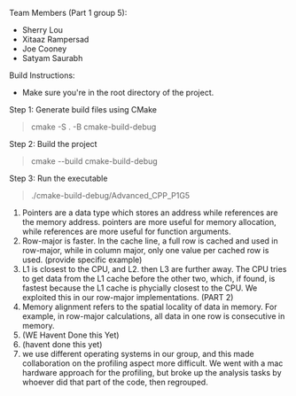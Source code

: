 Team Members (Part 1 group 5):
- Sherry Lou
- Xitaaz Rampersad
- Joe Cooney
- Satyam Saurabh


Build Instructions:
- Make sure you're in the root directory of the project.

Step 1: Generate build files using CMake
> cmake -S . -B cmake-build-debug

Step 2: Build the project
> cmake --build cmake-build-debug

Step 3: Run the executable
> ./cmake-build-debug/Advanced_CPP_P1G5
>
1. Pointers are a data type which stores an address while references are the memory address. pointers are more useful for memory allocation, while references are more useful for function arguments.
2. Row-major is faster. In the cache line, a full row is cached and used in row-major, while in column major, only one value per cached row is used. (provide specific example)
3. L1 is closest to the CPU, and L2. then L3 are further away. The CPU tries to get data from the L1 cache before the other two, which, if found, is fastest because the L1 cache is phycially closest to the CPU. We exploited this in our row-major implementations. (PART 2)
4. Memory alignment refers to the spatial locality of data in memory. For example, in row-major calculations, all data in one row is consecutive in memory.
5. (WE Havent Done this Yet)
6. (havent done this yet)
7. we use different operating systems in our group, and this made collaboration on the profiling aspect more difficult. We went with a mac hardware approach for the profiling, but broke up the analysis tasks by whoever did that part of the code, then regrouped. 
